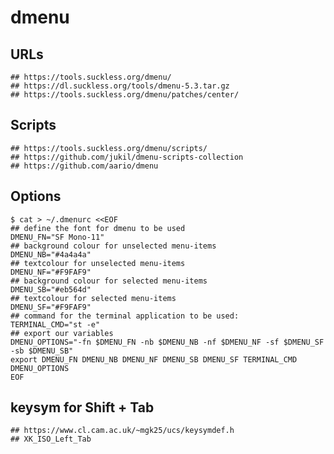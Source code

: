 dmenu
=====

## URLs

    ## https://tools.suckless.org/dmenu/
    ## https://dl.suckless.org/tools/dmenu-5.3.tar.gz
    ## https://tools.suckless.org/dmenu/patches/center/

## Scripts

    ## https://tools.suckless.org/dmenu/scripts/
    ## https://github.com/jukil/dmenu-scripts-collection
    ## https://github.com/aario/dmenu

## Options

    $ cat > ~/.dmenurc <<EOF
    ## define the font for dmenu to be used
    DMENU_FN="SF Mono-11"
    ## background colour for unselected menu-items
    DMENU_NB="#4a4a4a"
    ## textcolour for unselected menu-items
    DMENU_NF="#F9FAF9"
    ## background colour for selected menu-items
    DMENU_SB="#eb564d"
    ## textcolour for selected menu-items
    DMENU_SF="#F9FAF9"
    ## command for the terminal application to be used:
    TERMINAL_CMD="st -e"
    ## export our variables
    DMENU_OPTIONS="-fn $DMENU_FN -nb $DMENU_NB -nf $DMENU_NF -sf $DMENU_SF -sb $DMENU_SB"
    export DMENU_FN DMENU_NB DMENU_NF DMENU_SB DMENU_SF TERMINAL_CMD DMENU_OPTIONS
    EOF

## keysym for Shift + Tab

    ## https://www.cl.cam.ac.uk/~mgk25/ucs/keysymdef.h
    ## XK_ISO_Left_Tab
